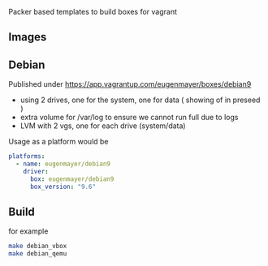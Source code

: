Packer based templates to build boxes for vagrant

Images
----

## Debian

Published under https://app.vagrantup.com/eugenmayer/boxes/debian9

 - using 2 drives, one for the system, one for data ( showing of in preseed )
 - extra volume for /var/log to ensure we cannot run full due to logs
 - LVM with 2 vgs, one for each drive (system/data)
 

Usage as a platform would be

```yaml
platforms:
  - name: eugenmayer/debian9
    driver:
      box: eugenmayer/debian9
      box_version: "9.6"
```


Build
-----

for example

```bash
make debian_vbox
make debian_qemu
```
